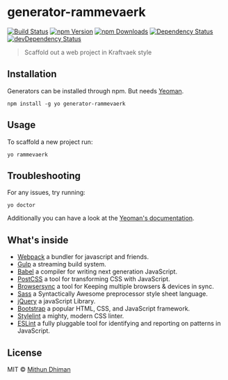 # generator-rammevaerk

[![Build Status](https://img.shields.io/travis/kraftvaerk/generator-rammevaerk/master.svg?style=flat-square)](https://travis-ci.org/kraftvaerk/generator-rammevaerk) [![npm Version](https://img.shields.io/npm/v/generator-rammevaerk.svg?style=flat-square)](https://www.npmjs.com/package/generator-rammevaerk) [![npm Downloads](https://img.shields.io/npm/dm/generator-rammevaerk.svg?style=flat-square)](https://www.npmjs.com/package/generator-rammevaerk) [![Dependency Status](https://img.shields.io/david/kraftvaerk/generator-rammevaerk.svg?style=flat-square)](https://david-dm.org/kraftvaerk/generator-rammevaerk) [![devDependency Status](https://img.shields.io/david/dev/kraftvaerk/generator-rammevaerk.svg?style=flat-square)](https://david-dm.org/kraftvaerk/generator-rammevaerk/?type=dev)

> Scaffold out a web project in Kraftvaek style

## Installation

Generators can be installed through npm. But needs [Yeoman](https://github.com/yeoman/yo).

```
npm install -g yo generator-rammevaerk
```

## Usage

To scaffold a new project run:

```
yo rammevaerk
```

## Troubleshooting

For any issues, try running:

```
yo doctor
```

Additionally you can have a look at the [Yeoman's documentation](http://yeoman.io/).

## What's inside

* [Webpack](https://webpack.js.org/) a bundler for javascript and friends.
* [Gulp](http://gulpjs.com/) a streaming build system.
* [Babel](https://babeljs.io/) a compiler for writing next generation JavaScript.
* [PostCSS](http://postcss.org/) a tool for transforming CSS with JavaScript.
* [Browsersync](http://browsersync.io/) a tool for Keeping multiple browsers & devices in sync.
* [Sass](http://sass-lang.com/) a Syntactically Awesome preprocessor style sheet language.
* [jQuery](https://jquery.com/) a javaScript Library.
* [Bootstrap](http://getbootstrap.com/) a popular HTML, CSS, and JavaScript framework.
* [Stylelint](http://stylelint.io/) a mighty, modern CSS linter.
* [ESLint](https://eslint.org/) a fully pluggable tool for identifying and reporting on patterns in JavaScript.

## License

MIT © [Mithun Dhiman](http://mi2oon.com/)
